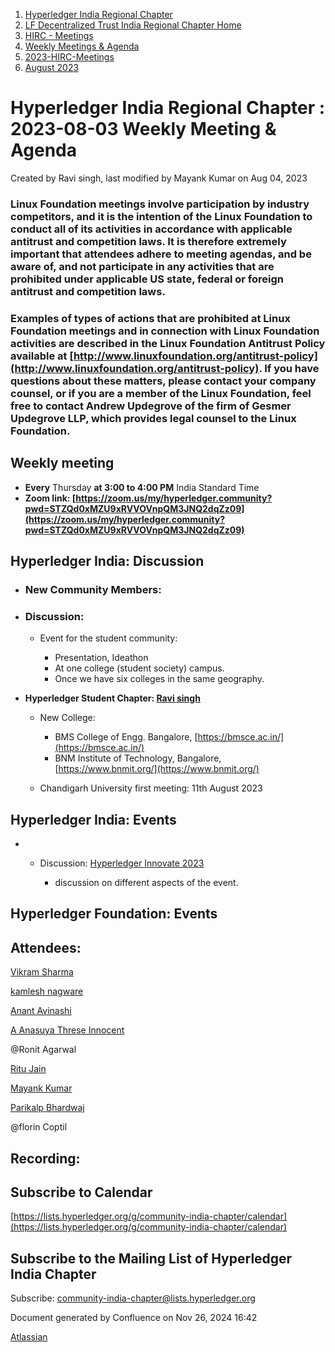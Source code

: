 1. [Hyperledger India Regional Chapter](index.html)
2. [LF Decentralized Trust India Regional Chapter Home](LF-Decentralized-Trust-India-Regional-Chapter-Home_19169282.html)
3. [HIRC - Meetings](HIRC---Meetings_19169350.html)
4. [Weekly Meetings &amp; Agenda](19169352.html)
5. [2023-HIRC-Meetings](2023-HIRC-Meetings_19170487.html)
6. [August 2023](August-2023_19171096.html)

# Hyperledger India Regional Chapter : 2023-08-03 Weekly Meeting &amp; Agenda

Created by Ravi singh, last modified by Mayank Kumar on Aug 04, 2023

### **Linux Foundation meetings involve participation by industry competitors, and it is the intention of the Linux Foundation to conduct all of its activities in accordance with applicable antitrust and competition laws. It is therefore extremely important that attendees adhere to meeting agendas, and be aware of, and not participate in any activities that are prohibited under applicable US state, federal or foreign antitrust and competition laws.**

### **Examples of types of actions that are prohibited at Linux Foundation meetings and in connection with Linux Foundation activities are described in the Linux Foundation Antitrust Policy available at [http://www.linuxfoundation.org/antitrust-policy](http://www.linuxfoundation.org/antitrust-policy). If you have questions about these matters, please contact your company counsel, or if you are a member of the Linux Foundation, feel free to contact Andrew Updegrove of the firm of Gesmer Updegrove LLP, which provides legal counsel to the Linux Foundation.**

## **Weekly meeting**

- **Every** Thursday **at 3:00 to 4:00 PM** India Standard Time
- **Zoom link: [https://zoom.us/my/hyperledger.community?pwd=STZQd0xMZU9xRVVOVnpQM3JNQ2dqZz09](https://zoom.us/my/hyperledger.community?pwd=STZQd0xMZU9xRVVOVnpQM3JNQ2dqZz09)**

## **Hyperledger India: Discussion**

- ### New Community Members:

<!--THE END-->

- ### **Discussion:**
  
  - Event for the student community:
    
    - Presentation, Ideathon
    - At one college (student society) campus.
    - Once we have six colleges in the same geography.
- **Hyperledger Student Chapter: [Ravi singh](https://lf-hyperledger.atlassian.net/wiki/people/6207b125f5d29a0068fd3a32?ref=confluence)** 
  
  - New College:
    
    - BMS College of Engg. Bangalore, [https://bmsce.ac.in/](https://bmsce.ac.in/)
    - BNM Institute of Technology, Bangalore, [https://www.bnmit.org/](https://www.bnmit.org/)
  - Chandigarh University first meeting: 11th August 2023

## **Hyperledger India: Events**

- - Discussion: [Hyperledger Innovate 2023](https://lf-hyperledger.atlassian.net/wiki/display/HIRC/Hyperledger+Innovate+2023) 
    
    - discussion on different aspects of the event.

## **Hyperledger Foundation: Events**

## Attendees:

[Vikram Sharma](https://lf-hyperledger.atlassian.net/wiki/people/712020:af0c3f29-e190-4dc2-9098-9266b1dc0dab?ref=confluence) 

[kamlesh nagware](https://lf-hyperledger.atlassian.net/wiki/people/557058:8e1fc425-f938-4b39-ad13-9cd8b0ddde52?ref=confluence) 

[Anant Avinashi](https://lf-hyperledger.atlassian.net/wiki/people/63304d689b32cfef9326331b?ref=confluence) 

[A Anasuya Threse Innocent](https://lf-hyperledger.atlassian.net/wiki/people/712020:661aa2f0-0e5a-4e8d-b57b-de10204ea99b?ref=confluence) 

@Ronit Agarwal

[Ritu Jain](https://lf-hyperledger.atlassian.net/wiki/people/557058:5c9c59c5-fd5d-49e5-9535-364abb623584?ref=confluence) 

[Mayank Kumar](https://lf-hyperledger.atlassian.net/wiki/people/5f0af229502ce1001dfbe5f8?ref=confluence) 

[Parikalp Bhardwaj](https://lf-hyperledger.atlassian.net/wiki/people/712020:17f476c6-d826-40f1-82a5-13951346f837?ref=confluence) 

@florin Coptil

## Recording:

## Subscribe to Calendar

[https://lists.hyperledger.org/g/community-india-chapter/calendar](https://lists.hyperledger.org/g/community-india-chapter/calendar)

## Subscribe to the Mailing List of Hyperledger India Chapter

Subscribe: [community-india-chapter@lists.hyperledger.org](mailto:community-india-chapter@lists.hyperledger.org)

Document generated by Confluence on Nov 26, 2024 16:42

[Atlassian](http://www.atlassian.com/)
